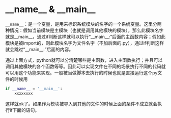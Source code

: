 # \_\_name\__ & \_\_main\_\_

`__name__`：是一个变量，是用来标识系统模块的名字的一个系统变量。这里分两种情况：假如当前模块是主模块（也就是调用其他模块的模块），那么此模块名字就是\_\_main\_\_，通过if判断这样就可以执行“\_\_main\_\_:”后面的主函数内容；假如此模块是被import的，则此模块名字为文件名字（不加后面的.py），通过if判断这样就会跳过“\_\_main\_\_:”后面的内容。

通过上面方式，python就可以分清楚哪些是主函数，进入主函数执行；并且可以调用其他模块的各个函数等等。因此可以实现文件在不同的场景执行不同的代码就可以用这个功能来实现。一般被当做脚本去执行的时候也就是直接运行这个py文件的时候用

```python
if __name__ = '__main__':
    xxxxxxxx
```

这样就ok了。如果作为模块被导入到其他的文件的时候上面的条件不成立就会执行if下面的语句。



